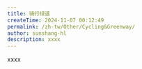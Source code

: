 ```yaml
---
title: 骑行绿道
createTime: 2024-11-07 00:12:49
permalink: /zh-tw/Other/Cycling&Greenway/
author: sunshang-hl
description: xxxx
---
```


xxxx